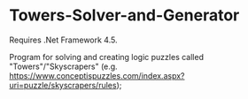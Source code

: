 # Towers-Solver-and-Generator

Requires .Net Framework 4.5.

Program for solving and creating logic puzzles called "Towers"/"Skyscrapers" (e.g. https://www.conceptispuzzles.com/index.aspx?uri=puzzle/skyscrapers/rules);

